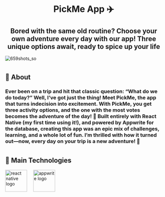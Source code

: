 <h1 align=center style="color: "DarkSlateBlue">PickMe App ✈️</h1>
<h2 align="center">Bored with the same old routine? Choose your own adventure every day with our app! Three unique options await, ready to spice up your life</h2>

![659shots_so](https://github.com/user-attachments/assets/12a573aa-af52-4431-bd84-a9224a4800c7)

# <h2 align="left"> 🚀 About </h2>

<h3>Ever been on a trip and hit that classic question: “What do we do today?” Well, I’ve got just the thing! Meet PickMe, the app that turns indecision into excitement. With PickMe, you get three activity options, and the one with the most votes becomes the adventure of the day! 🎉 Built entirely with React Native (my first time using it!), and powered by Appwrite for the database, creating this app was an epic mix of challenges, learning, and a whole lot of fun. I’m thrilled with how it turned out—now, every day on your trip is a new adventure! 🚀</h3>

# <h2 align="left"> 🚀 Main Technologies </h2>

<div align="left">
  <img src="https://res.cloudinary.com/dmpxijzou/image/upload/v1726228869/react-native-1_had7i2.svg" height="70" alt="react native logo"  />
  <img width="12" />
  <img src="https://cdn.jsdelivr.net/gh/devicons/devicon@latest/icons/appwrite/appwrite-original-wordmark.svg" height="70" alt="appwrite logo"  />
  <img width="12" />
</div>

